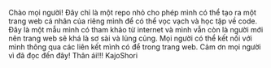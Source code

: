 Chào mọi người!
Đây chỉ là một repo nhỏ cho phép mình có thể tạo ra một trang web cá nhân của riêng mình để có thể vọc vạch và học tập về code. Đây là một mẫu mình có tham khảo từ internet và mình vẫn còn là người mới nên trang web sẽ khá là sơ sài và lủng củng. Mọi người có thể kết nối với mình thông qua các liên kết mình có để trong trang web. Cảm ơn mọi người vì đã đọc đến đây!
Thân ái!!!
KajoShori
